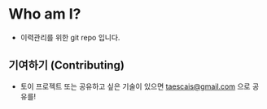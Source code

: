# Who am I? 
* 이력관리를 위한 git repo 입니다.

## 기여하기 (Contributing)
* 토이 프로젝트 또는 공유하고 싶은 기술이 있으면 taescais@gmail.com 으로 공유를!
